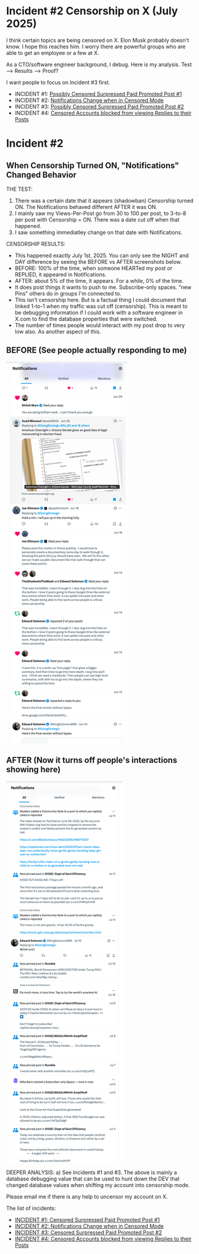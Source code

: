 # Incident #2 Censorship on X   (July 2025)

I think certain topics are being censored on X.  Elon Musk probably doesn't know. I hope this reaches him. I worry there are powerful groups who are able to get an employee or a few at X.

As a CTO/software engineer background, I debug. Here is my analysis. Test --> Results --> Proof?

I want people to focus on Incident #3 first.

* INCIDENT #1: [Possibly Censored Surpressed Paid Promoted Post #1](https://github.com/FreedomNow2025/Anti_Censorship_Holon/blob/main/Files/People.md)
* INCIDENT #2: [Notifications Change when in Censored Mode](https://github.com/FreedomNow2025/Anti_Censorship_Holon/blob/main/Files/People.md)
* INCIDENT #3: [Possibly Censored Surpressed Paid Promoted Post #2](https://github.com/FreedomNow2025/Anti_Censorship_Holon/blob/main/Files/People.md)
* INCIDENT #4: [Censored Accounts blocked from viewing Replies to their Posts](https://github.com/FreedomNow2025/X_Censorship/blob/main/Incident_4.md)

# Incident #2
## When Censorship Turned ON, "Notifications" Changed Behavior

THE TEST:
1) There was a certain date that it appears (shadowban) Censorship turned ON.  The Notifications behaved different AFTER it was ON.
2) I mainly saw my Views-Per-Post go from 30 to 100 per post, to 3-to-8 per post with Censorship = ON.  There was a date cut off when that happened.
3) I saw something immediatley change on that date with Notifications.


CENSORSHIP RESULTS:
* This happened exactly July 1st, 2025. You can only see the NIGHT and DAY difference by seeing the BEFORE vs AFTER screenshots below.
* BEFORE: 100% of the time, when someone HEARTed my post or REPLIED, it appeared in Notifications.
* AFTER: about 5% of the time, it appears.  For a while, 0% of the time.
* It does post things it wants to push to me. Subscribe-only spaces. "new Pins" others do in groups I'm connected to.
* This isn't censorship here. But is a factual thing I could document that linked 1-to-1 when my traffic was cut off (censorship).  This is meant to be debugging information if I could work with a software engineer in X.com to find the database properties that were switched.
* The number of times people would interact with my post drop to very low also. As another aspect of this.

## BEFORE (See people actually responding to me)
![The Post](https://github.com/FreedomNow2025/X_Censorship/blob/main/other/Before_Censorship.png)

## AFTER (Now it turns off people's interactions showing here)
![The Post](https://github.com/FreedomNow2025/X_Censorship/blob/main/other/After_Censorship.png)


DEEPER ANALYSIS:
a) See Incidents #1 and #3. The above is mainly a database debugging value that can be used to hunt down the DEV that changed database values when shifting my account into censorship mode.


Please email me if there is any help to uncensor my account on X.


The list of incidents:
* [INCIDENT #1: Censored Surpressed Paid Promoted Post #1](https://github.com/FreedomNow2025/X_Censorship/blob/main/Incident_1.md)
* [INCIDENT #2: Notifications Change when in Censored Mode](https://github.com/FreedomNow2025/X_Censorship/blob/main/Incident_2.md)
* [INCIDENT #3: Censored Surpressed Paid Promoted Post #2](https://github.com/FreedomNow2025/X_Censorship/blob/main/Incident_3.md)
* [INCIDENT #4: Censored Accounts blocked from viewing Replies to their Posts](https://github.com/FreedomNow2025/X_Censorship/blob/main/Incident_4.md)

